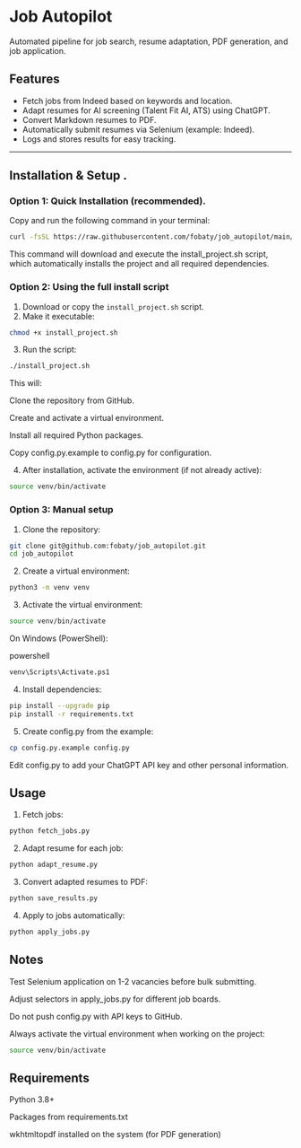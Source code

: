 # Job Autopilot

Automated pipeline for job search, resume adaptation, PDF generation, and job application.

## Features
- Fetch jobs from Indeed based on keywords and location.
- Adapt resumes for AI screening (Talent Fit AI, ATS) using ChatGPT.
- Convert Markdown resumes to PDF.
- Automatically submit resumes via Selenium (example: Indeed).
- Logs and stores results for easy tracking.

---

##  Installation & Setup .
###  Option 1: Quick Installation (recommended).

Copy and run the following command in your terminal:
```bash
curl -fsSL https://raw.githubusercontent.com/fobaty/job_autopilot/main/install_project.sh | bash
```

This command will download and execute the install_project.sh script, which automatically installs the project and all required dependencies.

### Option 2: Using the full install script 

1. Download or copy the `install_project.sh` script.
2. Make it executable:

```bash
chmod +x install_project.sh
 ```
3. Run the script:

```bash
./install_project.sh
 ```
This will:

Clone the repository from GitHub.

Create and activate a virtual environment.

Install all required Python packages.

Copy config.py.example to config.py for configuration.

4. After installation, activate the environment (if not already active):

```bash
source venv/bin/activate
 ```
###  Option 3: Manual setup
1. Clone the repository:

```bash
git clone git@github.com:fobaty/job_autopilot.git
cd job_autopilot
 ```
2. Create a virtual environment:

```bash
python3 -m venv venv
```
3. Activate the virtual environment:
 
```bash
source venv/bin/activate
```
On Windows (PowerShell):

powershell
```bash
venv\Scripts\Activate.ps1
```
4. Install dependencies:

```bash
pip install --upgrade pip
pip install -r requirements.txt
```
5. Create config.py from the example:

```bash
cp config.py.example config.py
```
Edit config.py to add your ChatGPT API key and other personal information.

## Usage
1. Fetch jobs:

```bash
python fetch_jobs.py
```
2. Adapt resume for each job:

```bash
python adapt_resume.py
```
3. Convert adapted resumes to PDF:

```bash
python save_results.py
```
4. Apply to jobs automatically:

```bash
python apply_jobs.py
```
## Notes
Test Selenium application on 1-2 vacancies before bulk submitting.

Adjust selectors in apply_jobs.py for different job boards.

Do not push config.py with API keys to GitHub.

Always activate the virtual environment when working on the project:

```bash
source venv/bin/activate
```
## Requirements
Python 3.8+

Packages from requirements.txt

wkhtmltopdf installed on the system (for PDF generation)
